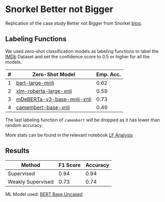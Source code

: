 # Snorkel Better not Bigger

Replication of the case study Better not Bigger from Snorkel [blog](https://snorkel.ai/better-not-bigger-how-to-get-gpt-3-quality-at-0-1-the-cost/).

## Labeling Functions

We used zero-shot classification models as labeling functions to label the [IMDb](https://huggingface.co/datasets/imdb) Dataset and set the confidence score to 0.5 or higher for all the models.

| #   | Zero-Shot Model                                                                              | Emp. Acc. |
| --- | -------------------------------------------------------------------------------------------- | --------- |
| 1   | [bart-large-mnli](https://huggingface.co/facebook/bart-large-mnli)                           | 0.62      |
| 2   | [xlm-roberta-large-xnli](https://huggingface.co/joeddav/xlm-roberta-large-xnli)              | 0.59      |
| 3   | [mDeBERTa-v3-base-mnli-xnli](https://huggingface.co/MoritzLaurer/mDeBERTa-v3-base-mnli-xnli) | 0.73      |
| 4   | [camembert-base-xnli](https://huggingface.co/BaptisteDoyen/camembert-base-xnli)              | 0.49      |

The last labeling function of `camembert` will be dropped as it has lower than random accuracy.

More stats can be found in the relevant notebook [LF Analysis](./lf_analysis.ipynb)

## Results

| Method            | F1 Score | Accuracy |
| ----------------- | -------- | -------- |
| Supervised        | 0.94     | 0.94     |
| Weakly Supervised | 0.73     | 0.74     |

ML Model used: [BERT Base Uncased](https://huggingface.co/bert-base-uncased)
